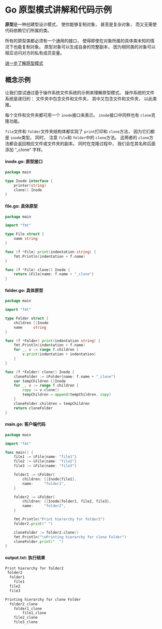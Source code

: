 # Go **原型**模式讲解和代码示例

**原型**是一种创建型设计模式， 使你能够复制对象， 甚至是复杂对象， 而又无需使代码依赖它们所属的类。

所有的原型类都必须有一个通用的接口， 使得即使在对象所属的具体类未知的情况下也能复制对象。 原型对象可以生成自身的完整副本， 因为相同类的对象可以相互访问对方的私有成员变量。

[ 进一步了解原型模式 ](https://refactoringguru.cn/design-patterns/prototype)



## 概念示例

让我们尝试通过基于操作系统文件系统的示例来理解原型模式。 操作系统的文件系统是递归的： 文件夹中包含文件和文件夹， 其中又包含文件和文件夹， 以此类推。

每个文件和文件夹都可用一个 `inode`接口来表示。  `inode`接口中同样也有 `clone`克隆功能。

`file`文件和 `folder`文件夹结构体都实现了 `print`打印和 `clone`方法， 因为它们都是 `inode`类型。 同时， 注意 `file`和 `folder`中的 `clone`方法。 这两者的 `clone`方法都会返回相应文件或文件夹的副本。 同时在克隆过程中， 我们会在其名称后面添加 “_clone” 字样。

####  **inode.go:** 原型接口

```go
package main

type Inode interface {
	printer(string)
	clone() Inode
}


```

####  **file.go:** 具体原型

```go
package main

import "fmt"

type File struct {
	name string
}

func (f *File) print(indentation string) {
	fmt.Println(indentation + f.name)
}

func (f *File) clone() Inode {
	return &File{name: f.name + "_clone"}
}

```

####  **folder.go:** 具体原型

```go
package main

import "fmt"

type Folder struct {
	children []Inode
	name     string
}

func (f *Folder) print(indentation string) {
	fmt.Println(indentation + f.name)
	for _, v := range f.children {
		v.print(indentation + indentation)
	}
}

func (f *Folder) clone() Inode {
	cloneFolder := &Folder{name: f.name + "_clone"}
	var tempChildren []Inode
	for _, v := range f.children {
		copy := v.clone()
		tempChildren = append(tempChildren, copy)
	}
	cloneFolder.children = tempChildren
	return cloneFolder
}

```

####  **main.go:** 客户端代码

```go
package main

import "fmt"

func main() {
	file1 := &File{name: "file1"}
	file2 := &File{name: "file2"}
	file3 := &File{name: "file3"}

	folder1 := &Folder{
		children: []Inode{file1},
		name:     "folder1",
	}

	folder2 := &Folder{
		children: []Inode{folder1, file2, file3},
		name:     "folder2",
	}

	fmt.Println("Print hierarchy for folder2")
	folder2.print(" ")

	cloneFolder := folder2.clone()
	fmt.Println("\nPrinting hierarchy for clone Folder")
	cloneFolder.print("  ")
}

```

####  **output.txt:** 执行结果

```sh
Print hierarchy for folder2
 folder2
  folder1
    file1
  file2
  file3

Printing hierarchy for clone Folder
  folder2_clone
    folder1_clone
        file1_clone
    file2_clone
    file3_clone
```